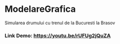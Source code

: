 # ModelareGrafica
Simularea drumului cu trenul de la Bucuresti la Brasov

### Link Demo: https://youtu.be/rUFUg2jQuZA
